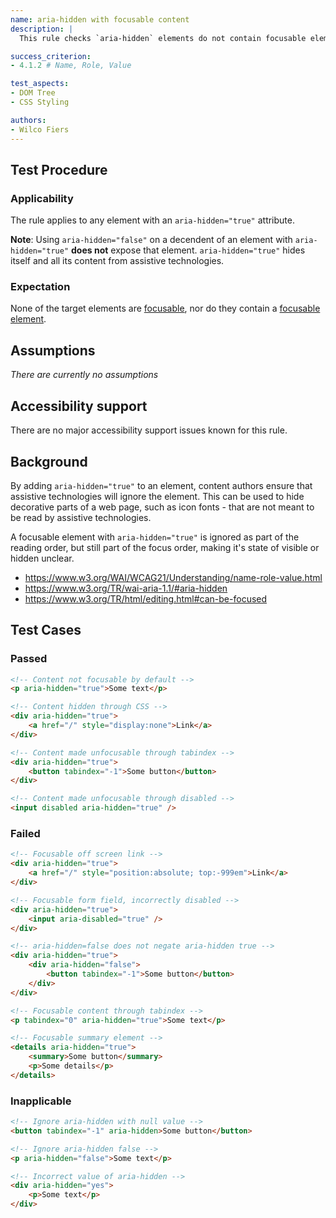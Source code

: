 ```yaml
---
name: aria-hidden with focusable content
description: |
  This rule checks `aria-hidden` elements do not contain focusable elements

success_criterion:
- 4.1.2 # Name, Role, Value

test_aspects:
- DOM Tree
- CSS Styling

authors:
- Wilco Fiers
---
```


## Test Procedure

### Applicability

The rule applies to any element with an `aria-hidden="true"` attribute.

**Note**: Using `aria-hidden="false"` on a decendent of an element with `aria-hidden="true"` **does not** expose that element. `aria-hidden="true"` hides itself and all its content from assistive technologies.

### Expectation

None of the target elements are [focusable](#focusable), nor do they contain a [focusable element](#focusable).

## Assumptions

*There are currently no assumptions*

## Accessibility support

There are no major accessibility support issues known for this rule.

## Background

By adding `aria-hidden="true"` to an element, content authors ensure that assistive technologies will ignore the element. This can be used to hide decorative parts of a web page, such as icon fonts - that are not meant to be read by assistive technologies.

A focusable element with `aria-hidden="true"` is ignored as part of the reading order, but still part of the focus order, making it's state of visible or hidden unclear.

- https://www.w3.org/WAI/WCAG21/Understanding/name-role-value.html
- https://www.w3.org/TR/wai-aria-1.1/#aria-hidden
- https://www.w3.org/TR/html/editing.html#can-be-focused

## Test Cases

### Passed

```html
<!-- Content not focusable by default -->
<p aria-hidden="true">Some text</p>
```

```html
<!-- Content hidden through CSS -->
<div aria-hidden="true">
    <a href="/" style="display:none">Link</a>
</div>
```

```html
<!-- Content made unfocusable through tabindex -->
<div aria-hidden="true">
    <button tabindex="-1">Some button</button>
</div>
```

```html
<!-- Content made unfocusable through disabled -->
<input disabled aria-hidden="true" />
```

### Failed

```html
<!-- Focusable off screen link -->
<div aria-hidden="true">
    <a href="/" style="position:absolute; top:-999em">Link</a>
</div>
```

```html
<!-- Focusable form field, incorrectly disabled -->
<div aria-hidden="true">
    <input aria-disabled="true" />
</div>
```

```html
<!-- aria-hidden=false does not negate aria-hidden true -->
<div aria-hidden="true">
    <div aria-hidden="false">
        <button tabindex="-1">Some button</button>
    </div>
</div>
```

```html
<!-- Focusable content through tabindex -->
<p tabindex="0" aria-hidden="true">Some text</p>
```

```html
<!-- Focusable summary element -->
<details aria-hidden="true">
    <summary>Some button</summary>
    <p>Some details</p>
</details>
```

### Inapplicable

```html
<!-- Ignore aria-hidden with null value -->
<button tabindex="-1" aria-hidden>Some button</button>
```

```html
<!-- Ignore aria-hidden false -->
<p aria-hidden="false">Some text</p>
```

```html
<!-- Incorrect value of aria-hidden -->
<div aria-hidden="yes">
    <p>Some text</p>
</div>
```
